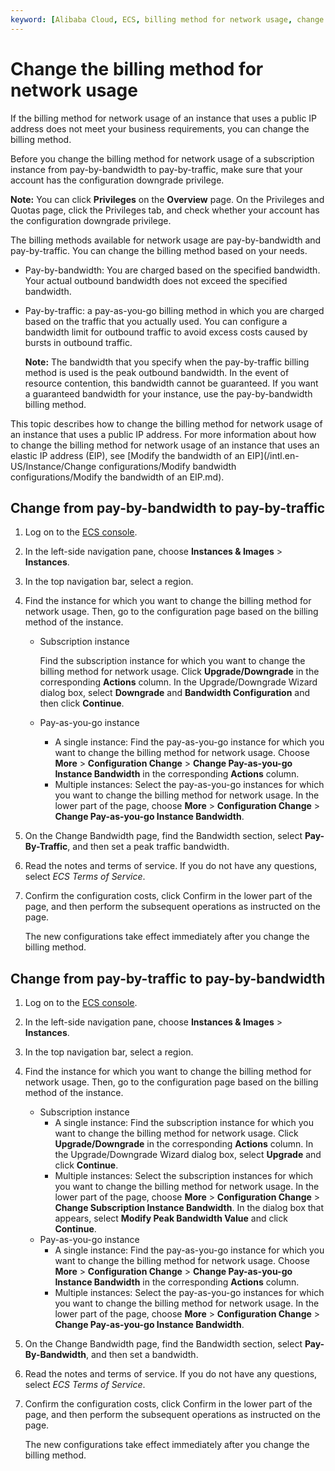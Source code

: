 ```yaml
---
keyword: [Alibaba Cloud, ECS, billing method for network usage, change the billing method for network usage, public bandwidth, pay-by-traffic, change from pay-by-bandwidth to pay-by-traffic, change from pay-by-traffic to pay-by-bandwidth]
---
```


# Change the billing method for network usage

If the billing method for network usage of an instance that uses a public IP address does not meet your business requirements, you can change the billing method.

Before you change the billing method for network usage of a subscription instance from pay-by-bandwidth to pay-by-traffic, make sure that your account has the configuration downgrade privilege.

**Note:** You can click **Privileges** on the **Overview** page. On the Privileges and Quotas page, click the Privileges tab, and check whether your account has the configuration downgrade privilege.

The billing methods available for network usage are pay-by-bandwidth and pay-by-traffic. You can change the billing method based on your needs.

-   Pay-by-bandwidth: You are charged based on the specified bandwidth. Your actual outbound bandwidth does not exceed the specified bandwidth.
-   Pay-by-traffic: a pay-as-you-go billing method in which you are charged based on the traffic that you actually used. You can configure a bandwidth limit for outbound traffic to avoid excess costs caused by bursts in outbound traffic.

    **Note:** The bandwidth that you specify when the pay-by-traffic billing method is used is the peak outbound bandwidth. In the event of resource contention, this bandwidth cannot be guaranteed. If you want a guaranteed bandwidth for your instance, use the pay-by-bandwidth billing method.


This topic describes how to change the billing method for network usage of an instance that uses a public IP address. For more information about how to change the billing method for network usage of an instance that uses an elastic IP address \(EIP\), see [Modify the bandwidth of an EIP](/intl.en-US/Instance/Change configurations/Modify bandwidth configurations/Modify the bandwidth of an EIP.md).

## Change from pay-by-bandwidth to pay-by-traffic

1.  Log on to the [ECS console](https://ecs.console.aliyun.com).

2.  In the left-side navigation pane, choose **Instances & Images** \> **Instances**.

3.  In the top navigation bar, select a region.

4.  Find the instance for which you want to change the billing method for network usage. Then, go to the configuration page based on the billing method of the instance.

    -   Subscription instance

        Find the subscription instance for which you want to change the billing method for network usage. Click **Upgrade/Downgrade** in the corresponding **Actions** column. In the Upgrade/Downgrade Wizard dialog box, select **Downgrade** and **Bandwidth Configuration** and then click **Continue**.

    -   Pay-as-you-go instance
        -   A single instance: Find the pay-as-you-go instance for which you want to change the billing method for network usage. Choose **More** \> **Configuration Change** \> **Change Pay-as-you-go Instance Bandwidth** in the corresponding **Actions** column.
        -   Multiple instances: Select the pay-as-you-go instances for which you want to change the billing method for network usage. In the lower part of the page, choose **More** \> **Configuration Change** \> **Change Pay-as-you-go Instance Bandwidth**.
5.  On the Change Bandwidth page, find the Bandwidth section, select **Pay-By-Traffic**, and then set a peak traffic bandwidth.

6.  Read the notes and terms of service. If you do not have any questions, select *ECS Terms of Service*.

7.  Confirm the configuration costs, click Confirm in the lower part of the page, and then perform the subsequent operations as instructed on the page.

    The new configurations take effect immediately after you change the billing method.


## Change from pay-by-traffic to pay-by-bandwidth

1.  Log on to the [ECS console](https://ecs.console.aliyun.com).

2.  In the left-side navigation pane, choose **Instances & Images** \> **Instances**.

3.  In the top navigation bar, select a region.

4.  Find the instance for which you want to change the billing method for network usage. Then, go to the configuration page based on the billing method of the instance.

    -   Subscription instance
        -   A single instance: Find the subscription instance for which you want to change the billing method for network usage. Click **Upgrade/Downgrade** in the corresponding **Actions** column. In the Upgrade/Downgrade Wizard dialog box, select **Upgrade** and click **Continue**.
        -   Multiple instances: Select the subscription instances for which you want to change the billing method for network usage. In the lower part of the page, choose **More** \> **Configuration Change** \> **Change Subscription Instance Bandwidth**. In the dialog box that appears, select **Modify Peak Bandwidth Value** and click **Continue**.
    -   Pay-as-you-go instance
        -   A single instance: Find the pay-as-you-go instance for which you want to change the billing method for network usage. Choose **More** \> **Configuration Change** \> **Change Pay-as-you-go Instance Bandwidth** in the corresponding **Actions** column.
        -   Multiple instances: Select the pay-as-you-go instances for which you want to change the billing method for network usage. In the lower part of the page, choose **More** \> **Configuration Change** \> **Change Pay-as-you-go Instance Bandwidth**.
5.  On the Change Bandwidth page, find the Bandwidth section, select **Pay-By-Bandwidth**, and then set a bandwidth.

6.  Read the notes and terms of service. If you do not have any questions, select *ECS Terms of Service*.

7.  Confirm the configuration costs, click Confirm in the lower part of the page, and then perform the subsequent operations as instructed on the page.

    The new configurations take effect immediately after you change the billing method.


